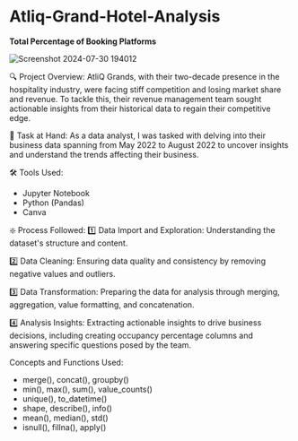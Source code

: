 # Atliq-Grand-Hotel-Analysis

**Total Percentage of Booking Platforms**


![Screenshot 2024-07-30 194012](https://github.com/user-attachments/assets/c1e10b8d-4867-496f-ab64-7655cb5695ae)






🔍 Project Overview: 
AtliQ Grands, with their two-decade presence in the hospitality industry, were facing stiff competition and losing market share and revenue. To tackle this, their revenue management team sought actionable insights from their historical data to regain their competitive edge.

🎯 Task at Hand: 
As a data analyst, I was tasked with delving into their business data spanning from May 2022 to August 2022 to uncover insights and understand the trends affecting their business.

🛠️ Tools Used:
- Jupyter Notebook
- Python (Pandas)
- Canva

❇️ Process Followed: 
1️⃣ Data Import and Exploration: Understanding the dataset's structure and content. 

2️⃣ Data Cleaning: Ensuring data quality and consistency by removing negative values and outliers.

3️⃣ Data Transformation: Preparing the data for analysis through merging, aggregation, value formatting, and concatenation. 

4️⃣ Analysis Insights: Extracting actionable insights to drive business decisions, including creating occupancy percentage columns and answering specific questions posed by the team.
 
Concepts and Functions Used:
- merge(), concat(), groupby()
- min(), max(), sum(), value_counts()
- unique(), to_datetime()
- shape, describe(), info()
- mean(), median(), std()
- isnull(), fillna(), apply()
